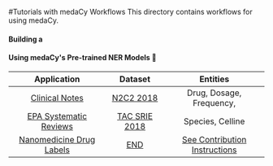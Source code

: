 #Tutorials with medaCy Workflows
This directory contains workflows for using medaCy.

#### Building a 

#### Using medaCy's Pre-trained NER Models :hospital:
| Application | Dataset | Entities |
| :---------: | :----------------: |:-------------:|
| [Clinical Notes](/clinical_notes_model.md)| [N2C2 2018](https://n2c2.dbmi.hms.harvard.edu/) | Drug, Dosage, Frequency,  |
| [EPA Systematic Reviews](/epa_systematic_review_model.md) | [TAC SRIE 2018](https://tac.nist.gov/2018/SRIE/) | Species, Celline |
| [Nanomedicine Drug Labels](/nanomedicine_drug_labels.md) | [END](https://www.ncbi.nlm.nih.gov/pmc/articles/PMC5644562/) | [See Contribution Instructions](/CONTRIBUTING.md) |
